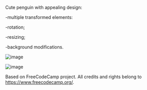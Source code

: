 Cute penguin with appealing design:

-multiple transformed elements:

-rotation;

-resizing;

-background modifications.



![image](https://github.com/user-attachments/assets/e495c6ed-ab6c-4470-ba61-6cc08b84a20d)




![image](https://github.com/user-attachments/assets/49a4192f-00e0-42a7-8e62-2743b068602c)







Based on FreeCodeCamp project. All credits and rights belong to https://www.freecodecamp.org/.

